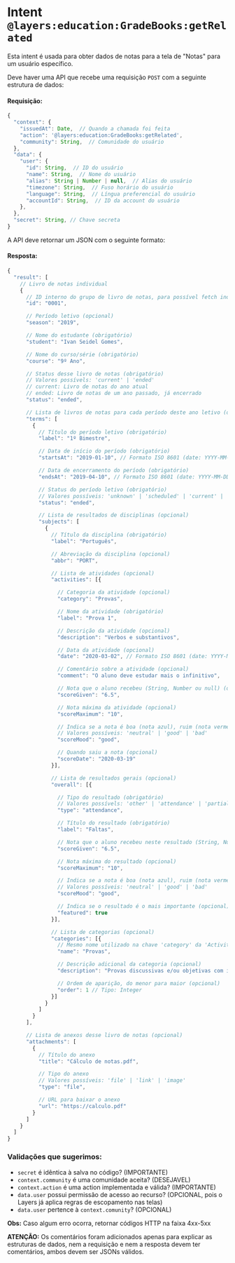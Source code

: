 # Intent `@layers:education:GradeBooks:getRelated`

Esta intent é usada para obter dados de notas para a tela de "Notas" para um usuário específico.

Deve haver uma API que recebe uma requisição `POST` com a seguinte estrutura de dados:

#### Requisição:

```js
{
  "context": {
    "issuedAt": Date,  // Quando a chamada foi feita
    "action": '@layers:education:GradeBooks:getRelated',
    "community": String,  // Comunidade do usuário
  },
  "data": {
    "user": {
      "id": String,  // ID do usuário
      "name": String,  // Nome do usuário
      "alias": String | Number | null,  // Alias do usuário
      "timezone": String,  // Fuso horário do usuário
      "language": String,  // Língua preferencial do usuário
      "accountId": String,  // ID da account do usuário
    },
  },
  "secret": String, // Chave secreta
}
```


A API deve retornar um JSON com o seguinte formato:

#### Resposta:

```js
{
  "result": [
    // Livro de notas individual
    {
      // ID interno do grupo de livro de notas, para possível fetch individual futuro (opcional)
      "id": "0001",

      // Período letivo (opcional)
      "season": "2019",

      // Nome do estudante (obrigatório)
      "student": "Ivan Seidel Gomes",

      // Nome do curso/série (obrigatório)
      "course": "9º Ano",

      // Status desse livro de notas (obrigatório)
      // Valores possívels: 'current' | 'ended'
      // current: Livro de notas do ano atual
      // ended: Livro de notas de um ano passado, já encerrado
      "status": "ended",

      // Lista de livros de notas para cada período deste ano letivo (obrigatório)
      "terms": [
        {
          // Título do período letivo (obrigatório)
          "label": "1º Bimestre",

          // Data de início do período (obrigatório)
          "startsAt": "2019-01-10", // Formato ISO 8601 (date: YYYY-MM-DD)

          // Data de encerramento do período (obrigatório)
          "endsAt": "2019-04-10", // Formato ISO 8601 (date: YYYY-MM-DD)

          // Status do período letivo (obrigatório)
          // Valores possíveis: 'unknown' | 'scheduled' | 'current' | 'ended'
          "status": "ended",

          // Lista de resultados de disciplinas (opcional)
          "subjects": [
            {
              // Título da disciplina (obrigatório)
              "label": "Português",

              // Abreviação da disciplina (opcional)
              "abbr": "PORT",

              // Lista de atividades (opcional)
              "activities": [{

                // Categoria da atividade (opcional)
                "category": "Provas",

                // Nome da atividade (obrigatório)
                "label": "Prova 1",

                // Descrição da atividade (opcional)
                "description": "Verbos e substantivos",

                // Data da atividade (opcional)
                "date": "2020-03-02", // Formato ISO 8601 (date: YYYY-MM-DD)

                // Comentário sobre a atividade (opcional)
                "comment": "O aluno deve estudar mais o infinitivo",

                // Nota que o aluno recebeu (String, Number ou null) (obrigatório)
                "scoreGiven": "6.5",

                // Nota máxima da atividade (opcional)
                "scoreMaximum": "10",

                // Indica se a nota é boa (nota azul), ruim (nota vermelha) ou neutra (opcional)
                // Valores possíveis: 'neutral' | 'good' | 'bad'
                "scoreMood": "good",

                // Quando saiu a nota (opcional)
                "scoreDate": "2020-03-19"
              }],

              // Lista de resultados gerais (opcional)
              "overall": [{

                // Tipo do resultado (obrigatório)
                // Valores possívels: 'other' | 'attendance' | 'partial_grade' | 'final_grade'
                "type": "attendance",

                // Título do resultado (obrigatório)
                "label": "Faltas",

                // Nota que o aluno recebeu neste resultado (String, Number ou null) (obrigatório)
                "scoreGiven": "6.5",

                // Nota máxima do resultado (opcional)
                "scoreMaximum": "10",

                // Indica se a nota é boa (nota azul), ruim (nota vermelha) ou neutra (opcional)
                // Valores possíveis: 'neutral' | 'good' | 'bad'
                "scoreMood": "good",

                // Indica se o resultado é o mais importante (opcional)
                "featured": true
              }],

              // Lista de categorias (opcional)
              "categories": [{
                // Mesmo nome utilizado na chave 'category' da 'Activity' (obrigatório)
                "name": "Provas",

                // Descrição adicional da categoria (opcional)
                "description": "Provas discussivas e/ou objetivas com intuito de avaliar o aprendizado",

                // Ordem de aparição, do menor para maior (opcional)
                "order": 1 // Tipo: Integer
              }]
            }
          ]
        }
      ],

      // Lista de anexos desse livro de notas (opcional)
      "attachments": [
        {
          // Título do anexo
          "title": "Cálculo de notas.pdf",

          // Tipo do anexo
          // Valores possíveis: 'file' | 'link' | 'image'
          "type": "file",

          // URL para baixar o anexo
          "url": "https://calculo.pdf"
        }
      ]
    }
  ]
}
```


### Validações que sugerimos:
- `secret` é idêntica à salva no código? (IMPORTANTE)
- `context.community` é uma comunidade aceita? (DESEJAVEL)
- `context.action` é uma action implementada e válida? (IMPORTANTE)
- `data.user` possui permissão de acesso ao recurso? (OPCIONAL, pois o Layers já aplica regras de escopamento nas telas)
- `data.user` pertence à `context.comunity`? (OPCIONAL)

**Obs:** Caso algum erro ocorra, retornar códigos HTTP na faixa 4xx-5xx


**ATENÇÃO:** Os comentários foram adicionados apenas para explicar as estruturas de dados, nem a requisição e nem a resposta devem ter comentários, ambos devem ser JSONs válidos.
